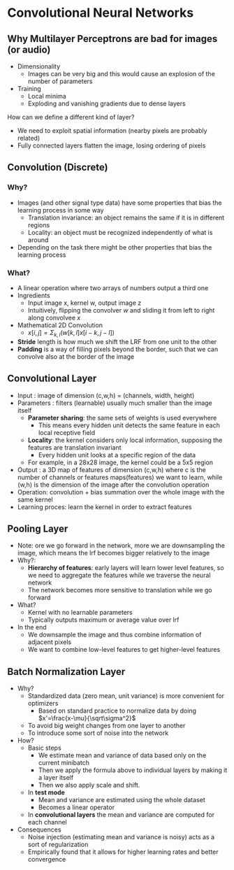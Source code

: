 # Convolutional Neural Networks

## Why Multilayer Perceptrons are bad for images (or audio)

- Dimensionality
  - Images can be very big and this would cause an explosion of the number of parameters
- Training
  - Local minima
  - Exploding and vanishing gradients due to dense layers

How can we define a different kind of layer?

- We need to exploit spatial information (nearby pixels are probably related)
- Fully connected layers flatten the image, losing ordering of pixels

## Convolution (Discrete)

### Why?

- Images (and other signal type data) have some properties that bias the learning process in some way
  - Translation invariance: an object remains the same if it is in different regions
  - Locality: an object must be recognized independently of what is around
- Depending on the task there might be other properties that bias the learning process

### What?

- A linear operation where two arrays of numbers output a third one
- Ingredients
  - Input image x, kernel w, output image z
  - Intuitively, flipping the convolver *w* and sliding it from left to right along convolvee *x*
- Mathematical 2D Convolution
  - $x[i,j]=\Sigma_{k,l} (w[k,l]x[i-k,j-l])$
- **Stride** length is how much we shift the LRF from one unit to the other
- **Padding** is a way of filling pixels beyond the border, such that we can convolve also at the border of the image

## Convolutional Layer

- Input : image of dimension (c,w,h) = (channels, width, height)
- Parameters : filters (learnable) usually much smaller than the image itself
  - **Parameter sharing**: the same sets of weights is used everywhere
    - This means every hidden unit detects the same feature in each local receptive field
  - **Locality**: the kernel considers only local information, supposing the features are translation invariant
    - Every hidden unit looks at a specific region of the data
  - For example, in a 28x28 image, the kernel could be a 5x5 region
- Output : a 3D map of features of dimension (c,w,h) where c is the number of channels or features maps(features) we want to learn, while (w,h) is the dimension of the image after the convolution operation
- Operation: convolution + bias summation over the whole image with the same kernel
- Learning proces: learn the kernel in order to extract features

## Pooling Layer

- Note: ore we go forward in the network, more we are downsampling the image, which means the lrf becomes bigger relatively to the image
- Why?:
  - **Hierarchy of features**: early layers will learn lower level features, so we need to aggregate the features while we traverse the neural network
  - The network becomes more sensitive to translation while we go forward
- What?
  - Kernel with no learnable parameters
  - Typically outputs maximum or average value over lrf
- In the end
  - We downsample the image and thus combine information of adjacent pixels
  - We want to combine low-level features to get higher-level features

## Batch Normalization Layer

- Why?
  - Standardized data (zero mean, unit variance) is more convenient for optimizers
    - Based on standard practice to normalize data by doing $x'=\frac{x-\mu}{\sqrt\sigma^2}$
  - To avoid big weight changes from one layer to another
  - To introduce some sort of noise into the network
- How?
  - Basic steps
    - We estimate mean and variance of data based only on the current minibatch
    - Then we apply the formula above to individual layers by making it a layer itself
    - Then we also apply scale and shift.
  - In **test mode**
    - Mean and variance are estimated using the whole dataset
    - Becomes a linear operator
  - In **convolutional layers** the mean and variance are computed for each channel
- Consequences
  - Noise injection (estimating mean and variance is noisy) acts as a sort of regularization
  - Empirically found that it allows for higher learning rates and better convergence

